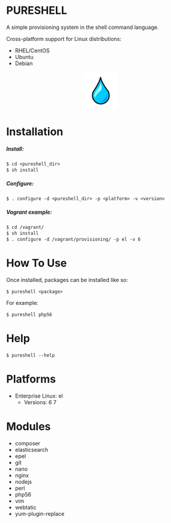 PURESHELL
=========

A simple provisioning system in the shell command language.

Cross-platform support for Linux distributions:

- RHEL/CentOS
- Ubuntu
- Debian

<p align="center">
    <img src="https://github.com/ericmdev/pureshell/blob/master/logo.png?raw=true" height="100px" />
</p>

# Installation

##### Install:

    $ cd <pureshell_dir>
    $ sh install

##### Configure:

    $ . configure -d <pureshell_dir> -p <platform> -v <version>

##### Vagrant example:

    $ cd /vagrant/
    $ sh install
    $ . configure -d /vagrant/provisioning/ -p el -v 6

# How To Use

Once installed, packages can be installed like so:

    $ pureshell <package>

For example:

    $ pureshell php56


# Help

    $ pureshell --help


# Platforms

- Enterprise Linux: el
    - Versions:
        6
        7

# Modules

- composer
- elasticsearch
- epel
- git
- nano
- nginx
- nodejs
- perl
- php56
- vim
- webtatic
- yum-plugin-replace